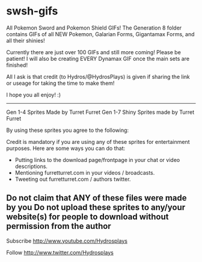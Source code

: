# swsh-gifs

All Pokemon Sword and Pokemon Shield GIFs! The Generation 8 folder contains GIFs of all NEW Pokemon, Galarian Forms, Gigantamax Forms, and all their shinies! 

Currently there are just over 100 GIFs and still more coming! Please be patient! I will also be creating EVERY Dynamax GIF once the main sets are finished! 

All I ask is that credit (to Hydros/@HydrosPlays) is given if sharing the link or useage for taking the time to make them!

I hope you all enjoy! :)

------------------------
Gen 1-4 Sprites Made by Turret Furret
Gen 1-7 Shiny Sprites made by Turret Furret

By using these sprites you agree to the following:

Credit is mandatory if you are using any of these sprites for entertainment purposes. Here are some ways you can do that:
- Putting links to the download page/frontpage in your chat or video descriptions.
- Mentioning furretturret.com in your videos / broadcasts.
- Tweeting out furretturret.com / authors twitter.

Do not claim that ANY of these files were made by you
Do not upload these sprites to any/your website(s) for people to download without permission from the author
------------------------


Subscribe
http://www.youtube.com/Hydrosplays

Follow
http://www.twitter.com/Hydrosplays
